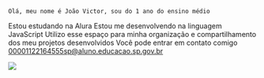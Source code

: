     Olá, meu nome é João Victor, sou do 1 ano do ensino médio
Estou estudando na Alura
Estou me desenvolvendo na linguagem JavaScript
Utilizo esse espaço para minha organização e compartilhamento dos meu projetos desenvolvidos
Você pode entrar em contato comigo
00001122164555sp@aluno.educacao.sp.gov.br

![](https://media1.tenor.com/m/j-fJIMrTe2EAAAAC/happy-cat.gif)
